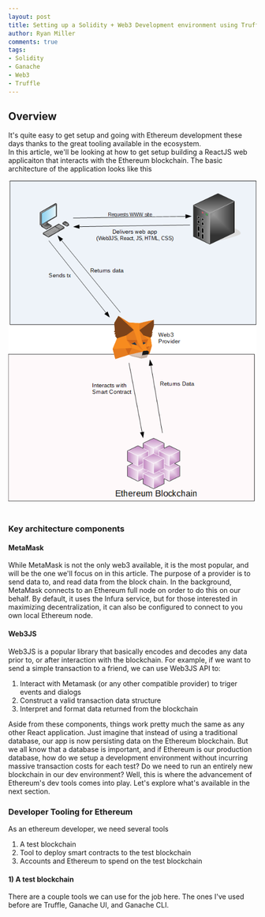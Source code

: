 ```yaml
---
layout: post
title: Setting up a Solidity + Web3 Development environment using Truffle + Ganache
author: Ryan Miller
comments: true
tags:
- Solidity
- Ganache
- Web3
- Truffle
---
```


## Overview
It's quite easy to get setup and going with Ethereum development these days thanks to the great tooling available in the ecosystem.  
In this article, we'll be looking at how to get setup building a ReactJS web applicaiton that interacts with the Ethereum blockchain. 
The basic architecture of the application looks like this

<div style="text-align:center"><img src="/static/img/blogimages/soliditydevsetup/architecture.PNG" /><p style="width:40%; height:40%; text-align:center; margin: auto"><i></i></p></div><br />

### Key architecture components
#### MetaMask
While MetaMask is not the only web3 available, it is the most popular, and will be the one we'll focus on in this article. The purpose of a provider is to send data to, and read data from the block chain. In the background, MetaMask connects to an Ethereum full node on order to do this on our behalf. By default, it uses the Infura service, but for those interested in maximizing decentralization, it can also be configured to connect to you own local Ethereum node.
#### Web3JS
Web3JS is a popular library that basically encodes and decodes any data prior to, or after interaction with the blockchain. For example, if we want to send a simple transaction to a friend, we can use Web3JS API to:
1. Interact with Metamask (or any other compatible provider) to triger events and dialogs
1. Construct a valid transaction data structure
1. Interpret and format data returned from the blockchain


Aside from these components, things work pretty much the same as any other React application. Just imagine that instead of using a traditional database, our app is now persisting data on the Ethereum blockchain. But we all know that a database is important, and if Ethereum is our production database, how do we setup a development environment without incurring massive transaction costs for each test? Do we need to run an entirely new blockchain in our dev environment? Well, this is where the advancement of Ethereum's dev tools comes into play. Let's explore what's available in the next section.

### Developer Tooling for Ethereum
As an ethereum developer, we need several tools
1. A test blockchain
1. Tool to deploy smart contracts to the test blockchain
1. Accounts and Ethereum to spend on the test blockchain

#### 1) A test blockchain
There are a couple tools we can use for the job here. The ones I've used before are Truffle, Ganache UI, and Ganache CLI.